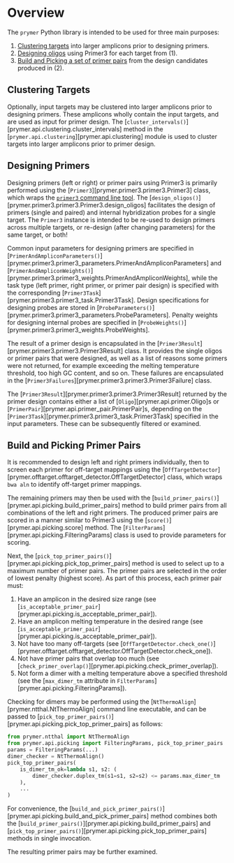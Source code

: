 # Overview

The `prymer` Python library is intended to be used for three main purposes:

1. [Clustering targets](#clustering-targets) into larger amplicons prior to designing primers.
2. [Designing oligos](#designing-primers) using Primer3 for each target from (1).
3. [Build and Picking a set of primer pairs](#build-and-picking-primer-pairs) from the design candidates produced in (2).

## Clustering Targets

Optionally, input targets may be clustered into larger amplicons prior to designing primers.  These amplicons wholly 
contain the input targets, and are used as input for primer design.  The [`cluster_intervals()`][prymer.api.clustering.cluster_intervals] 
method in the [`prymer.api.clustering`][prymer.api.clustering] module is used to cluster targets into larger 
amplicons prior to primer design.

## Designing Primers

Designing primers (left or right) or primer pairs using Primer3 is primarily performed using the 
[`Primer3`][prymer.primer3.primer3.Primer3] class, which wraps the
[`primer3` command line tool](https://github.com/primer3-org/primer3).  The 
[`design_oligos()`][prymer.primer3.primer3.Primer3.design_oligos] facilitates the design of primers (single and paired) and internal hybridization probes 
for a single target. The `Primer3` instance is intended to be re-used to design primers across multiple targets, or 
re-design (after changing parameters) for the same target, or both!

Common input parameters for designing primers are specified in [`PrimerAndAmpliconParameters()`][prymer.primer3.primer3_parameters.PrimerAndAmpliconParameters] and 
[`PrimerAndAmpliconWeights()`][prymer.primer3.primer3_weights.PrimerAndAmpliconWeights], while the task type (left primer,
right primer, or primer pair design) is specified with the corresponding 
[`Primer3Task`][prymer.primer3.primer3_task.Primer3Task]. 
Design specifications for designing probes are stored in [`ProbeParameters()`][prymer.primer3.primer3_parameters.ProbeParameters]. 
Penalty weights for designing internal probes are specified in [`ProbeWeights()`][prymer.primer3.primer3_weights.ProbeWeights].

The result of a primer design is encapsulated in the [`Primer3Result`][prymer.primer3.primer3.Primer3Result] class.  It
provides the single oligos or primer pairs that were designed, as well as a list of reasons some primers were not returned, 
for example exceeding the melting temperature threshold, too high GC content, and so on.  These failures are 
encapsulated in the [`Primer3Failures`][prymer.primer3.primer3.Primer3Failure] class.

The [`Primer3Result`][prymer.primer3.primer3.Primer3Result] returned by the primer design contains either a list of 
[`Oligo`][prymer.api.primer.Oligo]s or [`PrimerPair`][prymer.api.primer_pair.PrimerPair]s, depending on the 
[`Primer3Task`][prymer.primer3.primer3_task.Primer3Task] specified in the input parameters.
These can be subsequently filtered or examined.

## Build and Picking Primer Pairs

It is recommended to design left and right primers individually, then to screen each primer for off-target mappings
using the [`OffTargetDetector`][prymer.offtarget.offtarget_detector.OffTargetDetector] class, which wraps 
`bwa aln` to identify off-target primer mappings.  

The remaining primers may then be used with the 
[`build_primer_pairs()`][prymer.api.picking.build_primer_pairs] method to build primer pairs
from all combinations of the left and right primers.
The produced primer pairs are scored in a manner similar to Primer3 using the [`score()`][prymer.api.picking.score] method.
The [`FilterParams`][prymer.api.picking.FilteringParams] class is used to provide parameters for scoring.

Next, the [`pick_top_primer_pairs()`][prymer.api.picking.pick_top_primer_pairs] method is used to select up to
a maximum number of primer pairs.  The primer pairs are selected in the order of lowest penalty (highest score).  As
part of this process, each primer pair must:

1. Have an amplicon in the desired size range (see [`is_acceptable_primer_pair`][prymer.api.picking.is_acceptable_primer_pair]).
2. Have an amplicon melting temperature in the desired range (see [`is_acceptable_primer_pair`][prymer.api.picking.is_acceptable_primer_pair]).
3. Not have too many off-targets (see [`OffTargetDetector.check_one()`][prymer.offtarget.offtarget_detector.OffTargetDetector.check_one]).
4. Not have primer pairs that overlap too much (see [`check_primer_overlap()`][prymer.api.picking.check_primer_overlap]).
5. Not form a dimer with a melting temperature above a specified threshold (see the [`max_dimer_tm` attribute in `FilterParams`][prymer.api.picking.FilteringParams]).

Checking for dimers may be performed using the [`NtThermoAlign`][prymer.ntthal.NtThermoAlign] command line executable,
and can be passed to [`pick_top_primer_pairs()`][prymer.api.picking.pick_top_primer_pairs] as follows:

```python
from prymer.ntthal import NtThermoAlign
from prymer.api.picking import FilteringParams, pick_top_primer_pairs
params = FilteringParams(...)
dimer_checker = NtThermoAlign()
pick_top_primer_pairs(
    is_dimer_tm_ok=lambda s1, s2: (
        dimer_checker.duplex_tm(s1=s1, s2=s2) <= params.max_dimer_tm
    ),
    ...
)

```

For convenience, the [`build_and_pick_primer_pairs()`][prymer.api.picking.build_and_pick_primer_pairs] method combines
both the [`build_primer_pairs()`][prymer.api.picking.build_primer_pairs] and 
[`pick_top_primer_pairs()`][prymer.api.picking.pick_top_primer_pairs] methods in single invocation.

The resulting primer pairs may be further examined.